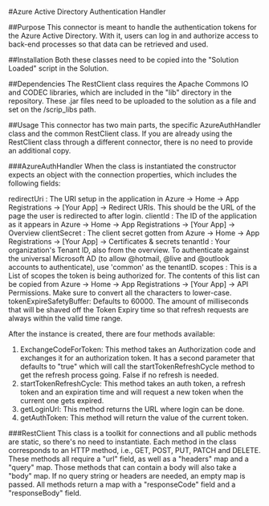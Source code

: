 #Azure Active Directory Authentication Handler

##Purpose
This connector is meant to handle the authentication tokens for the Azure Active Directory. 
With it, users can log in and authorize access to back-end processes so that data can be retrieved and used.

##Installation
Both these classes need to be copied into the "Solution Loaded" script in the Solution.

##Dependencies
The RestClient class requires the Apache Commons IO and CODEC libraries, which are included in the "lib" directory in the repository. 
These .jar files need to be uploaded to the solution as a file and set on the /scrip_libs path.

##Usage
This connector has two main parts, the specific AzureAuthHandler class and the common RestClient class.
If you are already using the RestClient class through a different connector, there is no need to provide an additional copy.

###AzureAuthHandler
When the class is instantiated the constructor expects an object with the connection properties, which includes the following fields:

redirectUri            : The URI setup in the application in Azure -> Home -> App Registrations -> [Your App] -> Redirect URIs. This should be the URL of the page the user is redirected to after login.
clientId               : The ID of the application as it appears  in Azure -> Home -> App Registrations -> [Your App]  -> Overview
clientSecret           : The client secret gotten from Azure -> Home -> App Registrations -> [Your App] -> Certificates & secrets
tenantId               : Your organization's Tenant ID, also from the overview. To authenticate against the universal Microsoft AD (to allow @hotmail, @live and @outlook accounts to authenticate), use 'common' as the tenantID.
scopes                 : This is a List of scopes the token is being authorized for. The contents of this list can be copied from Azure -> Home -> App Registrations -> [Your App] -> API Permissions. Make sure to convert all the characters to lower-case.
tokenExpireSafetyBuffer: Defaults to 60000. The amount of milliseconds that will be shaved off the Token Expiry time so that refresh requests are always within the valid time range.

After the instance is created, there are four methods available:

1) ExchangeCodeForToken: This method takes an Authorization code and exchanges it for an authorization token. It has a second parameter that defaults to "true" which will call the startTokenRefreshCycle method to get the refresh process going. False if no refresh is needed.
2) startTokenRefreshCycle: This method takes an auth token, a refresh token and an expiration time and will request a new token when the current one gets expired.
3) getLoginUrl: This method returns the URL where login can be done.
4) getAuthToken: This method will return the value of the current token.

###RestClient
This class is a toolkit for connections and all public methods are static, so there's no need to instantiate. Each method in the class corresponds to an HTTP method, i.e., GET, POST, PUT, PATCH and DELETE.
These methods all require a "url" field, as well as a "headers" map and a "query" map. Those methods that can contain a body will also take a "body" map. If no query string or headers are needed, an empty map is passed.
All methods return a map with a "responseCode" field and a "responseBody" field.



